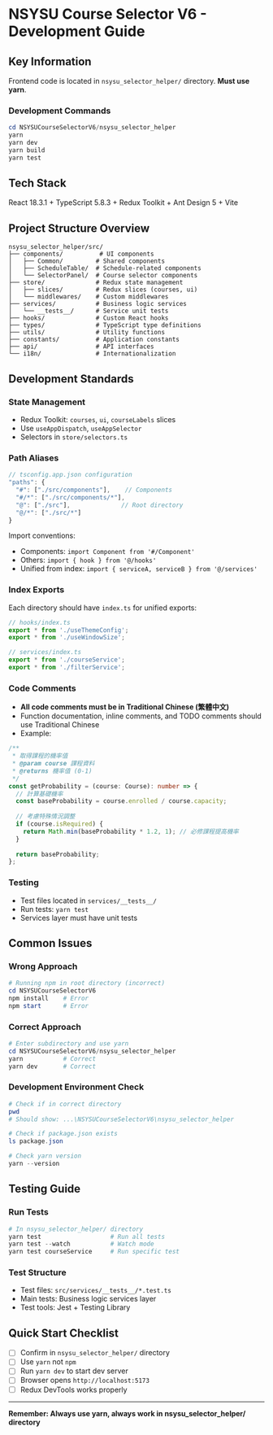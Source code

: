 # NSYSU Course Selector V6 - Development Guide

## Key Information

Frontend code is located in `nsysu_selector_helper/` directory. **Must use yarn**.

### Development Commands
```powershell
cd NSYSUCourseSelectorV6/nsysu_selector_helper
yarn
yarn dev
yarn build
yarn test
```

## Tech Stack

React 18.3.1 + TypeScript 5.8.3 + Redux Toolkit + Ant Design 5 + Vite

## Project Structure Overview

```
nsysu_selector_helper/src/
├── components/          # UI components
│   ├── Common/         # Shared components
│   ├── ScheduleTable/  # Schedule-related components
│   └── SelectorPanel/  # Course selector components
├── store/              # Redux state management
│   ├── slices/         # Redux slices (courses, ui)
│   └── middlewares/    # Custom middlewares
├── services/           # Business logic services
│   └── __tests__/      # Service unit tests
├── hooks/              # Custom React hooks
├── types/              # TypeScript type definitions
├── utils/              # Utility functions
├── constants/          # Application constants
├── api/                # API interfaces
└── i18n/               # Internationalization
```

## Development Standards

### State Management
- Redux Toolkit: `courses`, `ui`, `courseLabels` slices
- Use `useAppDispatch`, `useAppSelector`
- Selectors in `store/selectors.ts`

### Path Aliases
```typescript
// tsconfig.app.json configuration
"paths": {
  "#": ["./src/components"],    // Components
  "#/*": ["./src/components/*"],
  "@": ["./src"],              // Root directory
  "@/*": ["./src/*"]
}
```

Import conventions:
- Components: `import Component from '#/Component'`
- Others: `import { hook } from '@/hooks'`
- Unified from index: `import { serviceA, serviceB } from '@/services'`

### Index Exports
Each directory should have `index.ts` for unified exports:
```typescript
// hooks/index.ts
export * from './useThemeConfig';
export * from './useWindowSize';

// services/index.ts
export * from './courseService';
export * from './filterService';
```

### Code Comments
- **All code comments must be in Traditional Chinese (繁體中文)**
- Function documentation, inline comments, and TODO comments should use Traditional Chinese
- Example:
```typescript
/**
 * 取得課程的機率值
 * @param course 課程資料
 * @returns 機率值 (0-1)
 */
const getProbability = (course: Course): number => {
  // 計算基礎機率
  const baseProbability = course.enrolled / course.capacity;
  
  // 考慮特殊情況調整
  if (course.isRequired) {
    return Math.min(baseProbability * 1.2, 1); // 必修課程提高機率
  }
  
  return baseProbability;
};
```

### Testing
- Test files located in `services/__tests__/`
- Run tests: `yarn test`
- Services layer must have unit tests

## Common Issues

### Wrong Approach
```powershell
# Running npm in root directory (incorrect)
cd NSYSUCourseSelectorV6
npm install    # Error
npm start      # Error
```

### Correct Approach
```powershell
# Enter subdirectory and use yarn
cd NSYSUCourseSelectorV6/nsysu_selector_helper
yarn           # Correct
yarn dev       # Correct
```

### Development Environment Check
```powershell
# Check if in correct directory
pwd
# Should show: ...\NSYSUCourseSelectorV6\nsysu_selector_helper

# Check if package.json exists
ls package.json

# Check yarn version
yarn --version
```

## Testing Guide

### Run Tests
```powershell
# In nsysu_selector_helper/ directory
yarn test                   # Run all tests
yarn test --watch           # Watch mode
yarn test courseService     # Run specific test
```

### Test Structure
- Test files: `src/services/__tests__/*.test.ts`
- Main tests: Business logic services layer
- Test tools: Jest + Testing Library

## Quick Start Checklist

- [ ] Confirm in `nsysu_selector_helper/` directory
- [ ] Use `yarn` not `npm`
- [ ] Run `yarn dev` to start dev server
- [ ] Browser opens `http://localhost:5173`
- [ ] Redux DevTools works properly

---

**Remember: Always use yarn, always work in nsysu_selector_helper/ directory**
